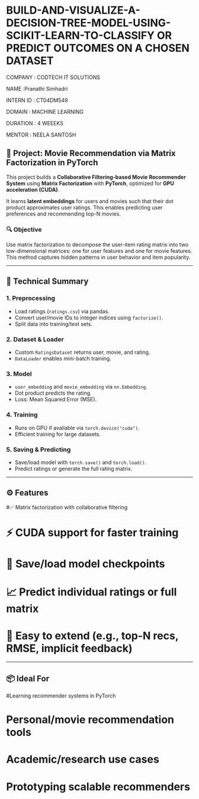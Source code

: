 # BUILD-AND-VISUALIZE-A-DECISION-TREE-MODEL-USING-SCIKIT-LEARN-TO-CLASSIFY  OR PREDICT OUTCOMES ON A CHOSEN DATASET
COMPANY : CODTECH IT SOLUTIONS

NAME :Pranathi Simhadri

INTERN ID : CT04DM549

DOMAIN : MACHINE LEARNING

DURATION : 4 WEEEKS

MENTOR : NEELA SANTOSH

## 🎯 Project: Movie Recommendation via Matrix Factorization in PyTorch

This project builds a **Collaborative Filtering-based Movie Recommender System** using **Matrix Factorization** with **PyTorch**, optimized for **GPU acceleration (CUDA)**.

It learns **latent embeddings** for users and movies such that their dot product approximates user ratings. This enables predicting user preferences and recommending top-N movies.

### 🔍 Objective

Use matrix factorization to decompose the user-item rating matrix into two low-dimensional matrices: one for user features and one for movie features. This method captures hidden patterns in user behavior and item popularity.

---

## 🧠 Technical Summary

### 1. **Preprocessing**

* Load ratings (`ratings.csv`) via pandas.
* Convert user/movie IDs to integer indices using `factorize()`.
* Split data into training/test sets.

### 2. **Dataset & Loader**

* Custom `RatingsDataset` returns user, movie, and rating.
* `DataLoader` enables mini-batch training.

### 3. **Model**

* `user_embedding` and `movie_embedding` via `nn.Embedding`.
* Dot product predicts the rating.
* Loss: Mean Squared Error (MSE).

### 4. Training

* Runs on GPU if available via `torch.device("cuda")`.
* Efficient training for large datasets.

### 5. Saving & Predicting

* Save/load model with `torch.save()` and `torch.load()`.
* Predict ratings or generate the full rating matrix.

---

## ⚙️ Features

#✅ Matrix factorization with collaborative filtering
# ⚡ CUDA support for faster training
# 💾 Save/load model checkpoints
# 📈 Predict individual ratings or full matrix
# 🧱 Easy to extend (e.g., top-N recs, RMSE, implicit feedback)

---

## 📦 Ideal For

#Learning recommender systems in PyTorch
# Personal/movie recommendation tools
# Academic/research use cases
# Prototyping scalable recommenders


